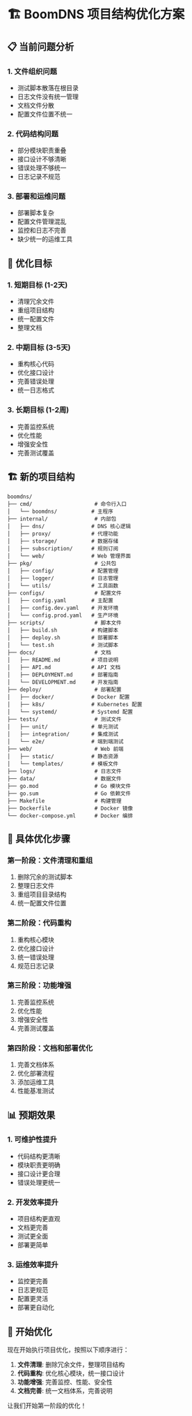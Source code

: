 # 🏗️ **BoomDNS 项目结构优化方案**

## 📋 **当前问题分析**

### 1. **文件组织问题**
- 测试脚本散落在根目录
- 日志文件没有统一管理
- 文档文件分散
- 配置文件位置不统一

### 2. **代码结构问题**
- 部分模块职责重叠
- 接口设计不够清晰
- 错误处理不够统一
- 日志记录不规范

### 3. **部署和运维问题**
- 部署脚本复杂
- 配置文件管理混乱
- 监控和日志不完善
- 缺少统一的运维工具

## 🎯 **优化目标**

### 1. **短期目标 (1-2天)**
- 清理冗余文件
- 重组项目结构
- 统一配置文件
- 整理文档

### 2. **中期目标 (3-5天)**
- 重构核心代码
- 优化接口设计
- 完善错误处理
- 统一日志格式

### 3. **长期目标 (1-2周)**
- 完善监控系统
- 优化性能
- 增强安全性
- 完善测试覆盖

## 🏗️ **新的项目结构**

```
boomdns/
├── cmd/                    # 命令行入口
│   └── boomdns/           # 主程序
├── internal/               # 内部包
│   ├── dns/               # DNS 核心逻辑
│   ├── proxy/             # 代理功能
│   ├── storage/           # 数据存储
│   ├── subscription/      # 规则订阅
│   └── web/               # Web 管理界面
├── pkg/                    # 公共包
│   ├── config/            # 配置管理
│   ├── logger/            # 日志管理
│   └── utils/             # 工具函数
├── configs/                # 配置文件
│   ├── config.yaml        # 主配置
│   ├── config.dev.yaml    # 开发环境
│   └── config.prod.yaml   # 生产环境
├── scripts/                # 脚本文件
│   ├── build.sh           # 构建脚本
│   ├── deploy.sh          # 部署脚本
│   └── test.sh            # 测试脚本
├── docs/                   # 文档
│   ├── README.md          # 项目说明
│   ├── API.md             # API 文档
│   ├── DEPLOYMENT.md      # 部署指南
│   └── DEVELOPMENT.md     # 开发指南
├── deploy/                 # 部署配置
│   ├── docker/            # Docker 配置
│   ├── k8s/               # Kubernetes 配置
│   └── systemd/           # Systemd 配置
├── tests/                  # 测试文件
│   ├── unit/              # 单元测试
│   ├── integration/       # 集成测试
│   └── e2e/               # 端到端测试
├── web/                    # Web 前端
│   ├── static/            # 静态资源
│   └── templates/         # 模板文件
├── logs/                   # 日志文件
├── data/                   # 数据文件
├── go.mod                  # Go 模块文件
├── go.sum                  # Go 依赖文件
├── Makefile                # 构建管理
├── Dockerfile              # Docker 镜像
└── docker-compose.yml      # Docker 编排
```

## 🔧 **具体优化步骤**

### 第一阶段：文件清理和重组
1. 删除冗余的测试脚本
2. 整理日志文件
3. 重组项目目录结构
4. 统一配置文件位置

### 第二阶段：代码重构
1. 重构核心模块
2. 优化接口设计
3. 统一错误处理
4. 规范日志记录

### 第三阶段：功能增强
1. 完善监控系统
2. 优化性能
3. 增强安全性
4. 完善测试覆盖

### 第四阶段：文档和部署优化
1. 完善文档体系
2. 优化部署流程
3. 添加运维工具
4. 性能基准测试

## 📊 **预期效果**

### 1. **可维护性提升**
- 代码结构更清晰
- 模块职责更明确
- 接口设计更合理
- 错误处理更统一

### 2. **开发效率提升**
- 项目结构更直观
- 文档更完善
- 测试更全面
- 部署更简单

### 3. **运维效率提升**
- 监控更完善
- 日志更规范
- 配置更灵活
- 部署更自动化

## 🚀 **开始优化**

现在开始执行项目优化，按照以下顺序进行：

1. **文件清理**: 删除冗余文件，整理项目结构
2. **代码重构**: 优化核心模块，统一接口设计
3. **功能增强**: 完善监控、性能、安全性
4. **文档完善**: 统一文档体系，完善说明

让我们开始第一阶段的优化！
